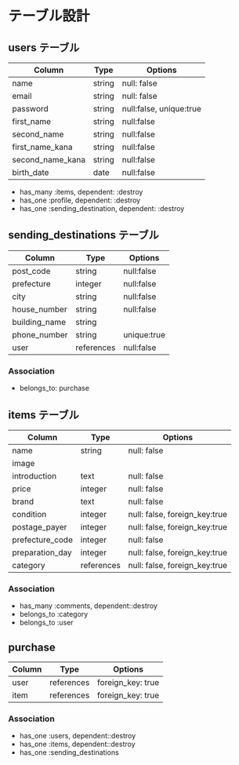 # テーブル設計

## users テーブル

| Column           | Type   | Options                 |
| ---------------- | ------ | ----------------------- |
| name             | string | null: false             |
| email            | string | null: false             |
| password         | string | null:false, unique:true |
| first_name       | string | null:false              |
| second_name      | string | null:false              |
| first_name_kana  | string | null:false              |
| second_name_kana | string | null:false              |
| birth_date       | date   | null:false              |

- has_many :items, dependent: :destroy
- has_one :profile, dependent: :destroy
- has_one :sending_destination, dependent: :destroy

## sending_destinations テーブル

| Column           | Type       | Options                     |
| ---------------- | ---------- | --------------------------- |
| post_code        | string     | null:false                  |
| prefecture       | integer    | null:false                  |
| city             | string     | null:false                  |
| house_number     | string     | null:false                  |
| building_name    | string     |                             |
| phone_number     | string     | unique:true                 |
| user             | references | null:false                  |
### Association

- belongs_to: purchase

## items テーブル

| Column          | Type       | Options                        |
| --------------- | ---------- | ------------------------------ |
| name            | string     | null: false                    |
| image      |
| introduction    | text       | null: false                    |
| price           | integer    | null: false                    |
| brand           | text       | null: false                    |
| condition       | integer    | null: false, foreign_key:true  |
| postage_payer   | integer    | null: false, foreign_key:true  |
| prefecture_code | integer    | null: false                    |
| preparation_day | integer    | null: false, foreign_key:true  |
| category        | references | null: false, foreign_key:true  |

### Association

- has_many :comments, dependent::destroy
- belongs_to :category
- belongs_to :user

## purchase

| Column  | Type       | Options           |
| ------- | ---------- | ----------------- |
| user    | references | foreign_key: true |
| item    | references | foreign_key: true |

### Association
- has_one :users, dependent::destroy
- has_one :items, dependent::destroy
- has_one :sending_destinations
